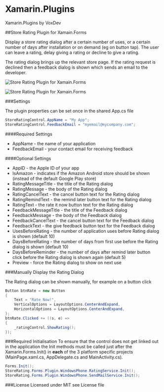 Xamarin.Plugins
===============

Xamarin.Plugins by VoxDev

##Store Rating Plugin for Xamain.Forms

Display a store rating dialog after a certain number of uses, or a certain number of days after installation 
or on demand (eg on button tap). The user can leave a rating, delay giving a rating or decline to give a rating.

The rating dialog brings up the relevant store page. If the rating request is declined then a feedback dialog is 
shown which sends an email to the developer.

![Store Rating Plugin for Xamain.Forms](http://www.voxdev.com/storerating1.png "Store Rating Plugin for Xamain.Forms")

![Store Rating Plugin for Xamain.Forms](http://www.voxdev.com/storerating2.png "Store Rating Plugin for Xamain.Forms")

###Settings

The plugin properties can be set once in the shared App.cs file

```C#
StoreRatingControl.AppName = "My App";
StoreRatingControl.FeedbackEmail = "myemail@mycompany.com";
```

####Required Settings
+ AppName - the name of your application
+ FeedbackEmail - your contact email for receiving feedback

####Optional Settings
+ AppID - the Apple ID of your app
+ IsAmazon - indicates if the Amazon Android store should be shown (instead of the default Google Play store)
+ RatingMessageTitle - the title of the Rating dialog
+ RatingMessage - the body of the Rating dialog
+ RatingCancelText - the cancel button text for the Rating dialog
+ RatingRemindText - the remind later button text for the Rating dialog
+ RatingText - the rate it now button text for the Rating dialog
+ FeedbackMessageTitle - the title of the Feedback dialog
+ FeedbackMessage - the body of the Feedback dialog
+ FeedbackCancelText - the cancel button text for the Feedback dialog
+ FeedbackText - the give feedback button text for the Feedback dialog
+ UsesBeforeRating - the number of application uses before Rating dialog is shown (default 10)
+ DaysBeforeRating - the number of days from first use before the Rating dialog is shown (default 10)
+ DaysBeforeReminder - the number of days after remind later button click before the Rating dialog is shown again (default 5)
+ Preview - force the Rating dialog to show on next use

###Manually Display the Rating Dialog

The Rating dialog can be shown manually, for example on a button click

```C#
Button btnRate = new Button
{
    Text = "Rate Now!",
    VerticalOptions = LayoutOptions.CenterAndExpand,
    HorizontalOptions = LayoutOptions.CenterAndExpand,
};
btnRate.Clicked += ((s, e) =>
{
    _ratingControl.ShowRating();
});
```

###Required Initialisation
To ensure that the control does not get linked out in the application the Init methods must be called just after the Xamarin.Forms.Init() in **each** of the 3 platform specific projects (MainPage.xaml.cs, AppDelegate.cs and MainActivity.cs).

```C#
Forms.Init();
StoreRating.Forms.Plugin.WindowsPhone.RatingService.Init();
StoreRating.Forms.Plugin.WindowsPhone.SendMailService.Init();
```

###License
Licensed under MIT see License file
